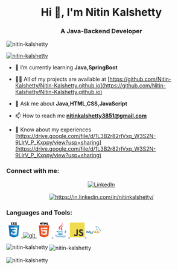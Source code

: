 <h1 align="center">Hi 👋, I'm Nitin Kalshetty</h1>
<h3 align="center">A Java-Backend Developer</h3>

<p align="left"> <img src="https://komarev.com/ghpvc/?username=nitin-kalshetty&label=Profile%20views&color=0e75b6&style=flat" alt="nitin-kalshetty" /> </p>

<p align="left"> <a href="https://github.com/ryo-ma/github-profile-trophy"><img src="https://github-profile-trophy.vercel.app/?username=nitin-kalshetty" alt="nitin-kalshetty" /></a> </p>

- 🌱 I’m currently learning **Java,SpringBoot**

- 👨‍💻 All of my projects are available at [https://github.com/Nitin-Kalshetty/Nitin-Kalshetty.github.io](https://github.com/Nitin-Kalshetty/Nitin-Kalshetty.github.io)

- 💬 Ask me about **Java,HTML,CSS,JavaScript**

- 📫 How to reach me **nitinkalshetty3851@gmail.com**

- 📄 Know about my experiences [https://drive.google.com/file/d/1L3B2r82rIVxq_W3S2N-9LlrV_P_Kxppy/view?usp=sharing](https://drive.google.com/file/d/1L3B2r82rIVxq_W3S2N-9LlrV_P_Kxppy/view?usp=sharing)

<h3 align="left">Connect with me:</h3>
 <div align="center" >
     <a href="https://in.linkedin.com/in/nitinkalshetty/" target="_blank">
     <a href="https://in.linkedin.com/in/nitinkalshetty/" target="_blank">
     <img src="https://img.shields.io/badge/LinkedIn-0077B5?style=for-the-badge&logo=linkedin&logoColor=white" align="center" alt="LinkedIn"> </a>
     </div>
      
<p align="center">
<a href="https://in.linkedin.com/in/nitinkalshetty" target="blank"><img align="center" src="https://user-images.githubusercontent.com/107457194/205663246-9eefb195-bee1-48e5-b9a3-5d0948bcdfc5.png" alt="https://in.linkedin.com/in/nitinkalshetty/" height="30" width="40" /></a>
  </p>
  
<p align="left">
  
</p>

<h3 align="left">Languages and Tools:</h3>
<p align="left"> <a href="https://www.w3schools.com/css/" target="_blank" rel="noreferrer"> <img src="https://raw.githubusercontent.com/devicons/devicon/master/icons/css3/css3-original-wordmark.svg" alt="css3" width="40" height="40"/> </a> <a href="https://git-scm.com/" target="_blank" rel="noreferrer"> <img src="https://www.vectorlogo.zone/logos/git-scm/git-scm-icon.svg" alt="git" width="40" height="40"/> </a> <a href="https://www.w3.org/html/" target="_blank" rel="noreferrer"> <img src="https://raw.githubusercontent.com/devicons/devicon/master/icons/html5/html5-original-wordmark.svg" alt="html5" width="40" height="40"/> </a> <a href="https://www.java.com" target="_blank" rel="noreferrer"> <img src="https://raw.githubusercontent.com/devicons/devicon/master/icons/java/java-original.svg" alt="java" width="40" height="40"/> </a> <a href="https://developer.mozilla.org/en-US/docs/Web/JavaScript" target="_blank" rel="noreferrer"> <img src="https://raw.githubusercontent.com/devicons/devicon/master/icons/javascript/javascript-original.svg" alt="javascript" width="40" height="40"/> </a> <a href="https://www.mysql.com/" target="_blank" rel="noreferrer"> <img src="https://raw.githubusercontent.com/devicons/devicon/master/icons/mysql/mysql-original-wordmark.svg" alt="mysql" width="40" height="40"/> </a> </p>

<p><img align="left" src="https://github-readme-stats.vercel.app/api/top-langs?username=nitin-kalshetty&show_icons=true&locale=en&layout=compact" alt="nitin-kalshetty" /></p>

<p>&nbsp;<img align="center" src="https://github-readme-stats.vercel.app/api?username=nitin-kalshetty&show_icons=true&locale=en" alt="nitin-kalshetty" /></p>

<p><img align="center" src="https://github-readme-streak-stats.herokuapp.com/?user=nitin-kalshetty&" alt="nitin-kalshetty" /></p>
